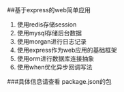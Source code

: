 ##基于express的web简单应用

1.  使用redis存储session
2.  使用mysql存储后台数据
3.  使用morgan进行日志记录
4.  使用express作为web应用的基础框架
5.  使用orm进行数据库连接抽象
6.  使用when优化异步回调写法

###具体信息请查看 package.json的包
